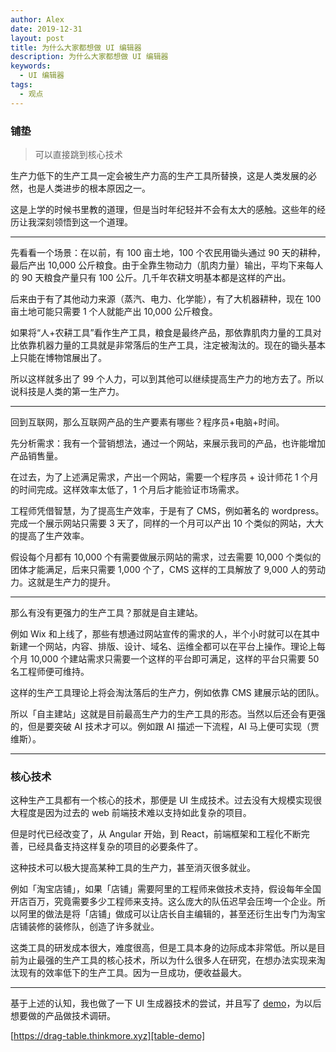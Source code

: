 ```yaml
---
author: Alex
date: 2019-12-31
layout: post
title: 为什么大家都想做 UI 编辑器
description: 为什么大家都想做 UI 编辑器
keywords: 
  - UI 编辑器
tags:
  - 观点
---
```


### 铺垫

> 可以直接跳到核心技术

生产力低下的生产工具一定会被生产力高的生产工具所替换，这是人类发展的必然，也是人类进步的根本原因之一。

这是上学的时候书里教的道理，但是当时年纪轻并不会有太大的感触。这些年的经历让我深刻领悟到这一个道理。

------------

先看看一个场景：在以前，有 100 亩土地，100 个农民用锄头通过 90 天的耕种，最后产出 10,000 公斤粮食。由于全靠生物动力（肌肉力量）输出，平均下来每人的 90 天粮食产量只有 100 公斤。几千年农耕文明基本都是这样的产出。

后来由于有了其他动力来源（蒸汽、电力、化学能），有了大机器耕种，现在 100 亩土地可能只需要 1 个人就能产出 10,000 公斤粮食。

如果将“人+农耕工具”看作生产工具，粮食是最终产品，那依靠肌肉力量的工具对比依靠机器力量的工具就是非常落后的生产工具，注定被淘汰的。现在的锄头基本上只能在博物馆展出了。

所以这样就多出了 99 个人力，可以到其他可以继续提高生产力的地方去了。所以说科技是人类的第一生产力。

------------

回到互联网，那么互联网产品的生产要素有哪些？程序员+电脑+时间。

先分析需求：我有一个营销想法，通过一个网站，来展示我司的产品，也许能增加产品销售量。

在过去，为了上述满足需求，产出一个网站，需要一个程序员 + 设计师花 1 个月的时间完成。这样效率太低了，1 个月后才能验证市场需求。

工程师凭借智慧，为了提高生产效率，于是有了 CMS，例如著名的 wordpress。完成一个展示网站只需要 3 天了，同样的一个月可以产出 10 个类似的网站，大大的提高了生产效率。

假设每个月都有 10,000 个有需要做展示网站的需求，过去需要 10,000 个类似的团体才能满足，后来只需要 1,000 个了，CMS 这样的工具解放了 9,000 人的劳动力。这就是生产力的提升。

------------

那么有没有更强力的生产工具？那就是自主建站。

例如 Wix 和上线了，那些有想通过网站宣传的需求的人，半个小时就可以在其中新建一个网站，内容、排版、设计、域名、运维全都可以在平台上操作。理论上每个月 10,000 个建站需求只需要一个这样的平台即可满足，这样的平台只需要 50 名工程师便可维持。

这样的生产工具理论上将会淘汰落后的生产力，例如依靠 CMS 建展示站的团队。

所以「自主建站」这就是目前最高生产力的生产工具的形态。当然以后还会有更强的，但是要突破 AI 技术才可以。例如跟 AI 描述一下流程，AI 马上便可实现（贾维斯）。

------------

### 核心技术

这种生产工具都有一个核心的技术，那便是 UI 生成技术。过去没有大规模实现很大程度是因为过去的 web 前端技术难以支持如此复杂的项目。

但是时代已经改变了，从 Angular 开始，到 React，前端框架和工程化不断完善，已经具备支持这样复杂的项目的必要条件了。

这种技术可以极大提高某种工具的生产力，甚至消灭很多就业。

例如「淘宝店铺」，如果「店铺」需要阿里的工程师来做技术支持，假设每年全国开店百万，究竟需要多少工程师来支持。这么庞大的队伍迟早会压垮一个企业。所以阿里的做法是将「店铺」做成可以让店长自主编辑的，甚至还衍生出专门为淘宝店铺装修的装修队，创造了许多就业。

这类工具的研发成本很大，难度很高，但是工具本身的边际成本非常低。所以是目前为止最强的生产工具的核心技术，所以为什么很多人在研究，在想办法实现来淘汰现有的效率低下的生产工具。因为一旦成功，便收益最大。

------------

基于上述的认知，我也做了一下 UI 生成器技术的尝试，并且写了 [demo][table-demo]，为以后想要做的产品做技术调研。

[https://drag-table.thinkmore.xyz][table-demo]

[table-demo]: https://drag-table.thinkmore.xyz
